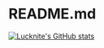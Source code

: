 # README.md

[![Lucknite's GitHub stats](https://github-readme-stats.vercel.app/api?username=x1xhlol)](https://github.com/anuraghazra/github-readme-stats)
